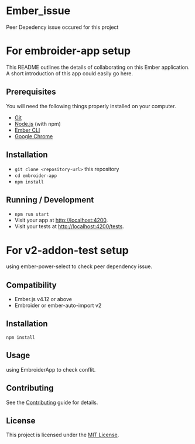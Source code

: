 # Ember_issue
Peer Depedency issue occured for this project

# For embroider-app setup

This README outlines the details of collaborating on this Ember application.
A short introduction of this app could easily go here.

## Prerequisites

You will need the following things properly installed on your computer.

- [Git](https://git-scm.com/)
- [Node.js](https://nodejs.org/) (with npm)
- [Ember CLI](https://cli.emberjs.com/release/)
- [Google Chrome](https://google.com/chrome/)

## Installation

- `git clone <repository-url>` this repository
- `cd embroider-app`
- `npm install`

## Running / Development

- `npm run start`
- Visit your app at [http://localhost:4200](http://localhost:4200).
- Visit your tests at [http://localhost:4200/tests](http://localhost:4200/tests).

# For v2-addon-test setup

using ember-power-select to check peer dependency issue.

## Compatibility

- Ember.js v4.12 or above
- Embroider or ember-auto-import v2

## Installation

```
npm install
```

## Usage

using EmbroiderApp to check conflit.

## Contributing

See the [Contributing](CONTRIBUTING.md) guide for details.

## License

This project is licensed under the [MIT License](LICENSE.md).

